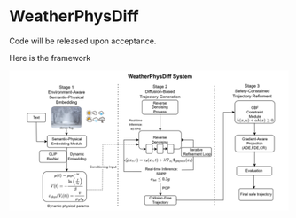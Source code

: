 # WeatherPhysDiff

Code will be released upon acceptance.

Here is the framework

![Architecture](Framework1.png)
